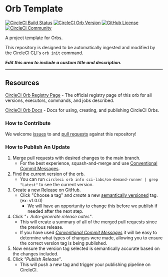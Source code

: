 # Orb Template


[![CircleCI Build Status](https://circleci.com/gh/CircleCI-Public/on-demand-runner-orb.svg?style=shield "CircleCI Build Status")](https://circleci.com/gh/CircleCI-Public/on-demand-runner-orb) [![CircleCI Orb Version](https://badges.circleci.com/orbs/cci-labs/on-demand-runner.svg)](https://circleci.com/orbs/registry/orb/cci-labs/on-demand-runner) [![GitHub License](https://img.shields.io/badge/license-MIT-lightgrey.svg)](https://raw.githubusercontent.com/CircleCI-Public/on-demand-runner-orb/master/LICENSE) [![CircleCI Community](https://img.shields.io/badge/community-CircleCI%20Discuss-343434.svg)](https://discuss.circleci.com/c/ecosystem/orbs)



A project template for Orbs.

This repository is designed to be automatically ingested and modified by the CircleCI CLI's `orb init` command.

_**Edit this area to include a custom title and description.**_

---

## Resources

[CircleCI Orb Registry Page](https://circleci.com/orbs/registry/orb/cci-labs/on-demand-runner) - The official registry page of this orb for all versions, executors, commands, and jobs described.

[CircleCI Orb Docs](https://circleci.com/docs/2.0/orb-intro/#section=configuration) - Docs for using, creating, and publishing CircleCI Orbs.

### How to Contribute

We welcome [issues](https://github.com/CircleCI-Public/on-demand-runner-orb/issues) to and [pull requests](https://github.com/CircleCI-Public/on-demand-runner-orb/pulls) against this repository!

### How to Publish An Update
1. Merge pull requests with desired changes to the main branch.
    - For the best experience, squash-and-merge and use [Conventional Commit Messages](https://conventionalcommits.org/).
2. Find the current version of the orb.
    - You can run `circleci orb info cci-labs/on-demand-runner | grep "Latest"` to see the current version.
3. Create a [new Release](https://github.com/CircleCI-Public/on-demand-runner-orb/releases/new) on GitHub.
    - Click "Choose a tag" and _create_ a new [semantically versioned](http://semver.org/) tag. (ex: v1.0.0)
      - We will have an opportunity to change this before we publish if needed after the next step.
4.  Click _"+ Auto-generate release notes"_.
    - This will create a summary of all of the merged pull requests since the previous release.
    - If you have used _[Conventional Commit Messages](https://conventionalcommits.org/)_ it will be easy to determine what types of changes were made, allowing you to ensure the correct version tag is being published.
5. Now ensure the version tag selected is semantically accurate based on the changes included.
6. Click _"Publish Release"_.
    - This will push a new tag and trigger your publishing pipeline on CircleCI.